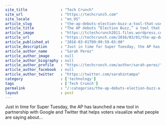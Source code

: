 ```yaml
---
site_title               : "Tech Crunch"
site_url                 : "https://techcrunch.com"
site_locale              : "en_US"
article_slug             : "the-ap-debuts-election-buzz-a-tool-that-uses-twitter-and-google-data-to-track-the-u-s-elections"
article_title            : "The AP debuts “Election Buzz,” a tool that uses Twitter and Google data to track the U.S. elections"
article_image            : "https://tctechcrunch2011.files.wordpress.com/2016/03/shutterstock_271259249.jpg?w=764&h=400&crop=1"
article_url              : "https://techcrunch.com/2016/03/01/the-ap-debuts-election-buzz-a-tool-that-uses-twitter-and-google-data-to-track-the-u-s-elections/"
article_published_at     : "2016-03-01T09:09:59-03:00"
article_description      : "Just in time for Super Tuesday, the AP has launched a new tool in partnership with Google and Twitter that helps voters visualize what people are saying about..."
article_author_name      : "Sarah Perez"
article_author_image     : null
article_author_biography : null
article_author_profile   : "https://techcrunch.com/author/sarah-perez/"
article_author_facebook  : null
article_author_twitter   : "https://twitter.com/sarahintampa"
category                 : ['technology']
tags                     : ['Tech Crunch']
permalink                : "/:categories/the-ap-debuts-election-buzz-a-tool-that-uses-twitter-and-google-data-to-track-the-u-s-elections/"
layout                   : post
---
```


Just in time for Super Tuesday, the AP has launched a new tool in partnership with Google and Twitter that helps voters visualize what people are saying about...
